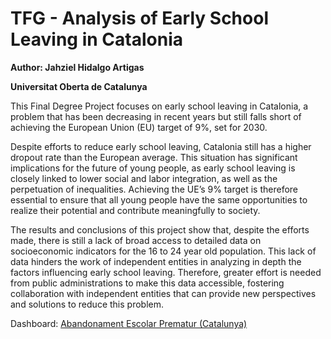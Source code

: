 # TFG - Analysis of Early School Leaving in Catalonia

**Author: Jahziel Hidalgo Artigas**

**Universitat Oberta de Catalunya**

This Final Degree Project focuses on early school leaving in Catalonia, a problem
that has been decreasing in recent years but still falls short of achieving the European
Union (EU) target of 9%, set for 2030.

Despite efforts to reduce early school leaving, Catalonia still has a higher dropout
rate than the European average. This situation has significant implications for
the future of young people, as early school leaving is closely linked to lower social
and labor integration, as well as the perpetuation of inequalities. Achieving the
UE’s 9% target is therefore essential to ensure that all young people have the same
opportunities to realize their potential and contribute meaningfully to society.

The results and conclusions of this project show that, despite the efforts made, there
is still a lack of broad access to detailed data on socioeconomic indicators for the
16 to 24 year old population. This lack of data hinders the work of independent
entities in analyzing in depth the factors influencing early school leaving. Therefore,
greater effort is needed from public administrations to make this data accessible,
fostering collaboration with independent entities that can provide new perspectives
and solutions to reduce this problem.

Dashboard: [Abandonament Escolar Prematur (Catalunya)](https://public.tableau.com/app/profile/jahziel.hidalgo/viz/AbandonamentEscolarPrematurCatalunya/AEPDashboard)
